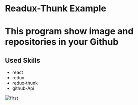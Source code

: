 # Readux-Thunk Example

# This program show  image and repositories in your Github

## Used Skills
  * react
  * redux
  * redux-thunk
  * github-Api

  ![first](https://user-images.githubusercontent.com/39380399/40894286-31a95d4a-67db-11e8-82f9-4c5bf4040f2b.png)